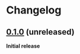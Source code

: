 # Changelog

## [0.1.0](https://github.com/Meisterschueler/ogn-client-rs/tree/v0.1.0) (unreleased)

**Initial release**